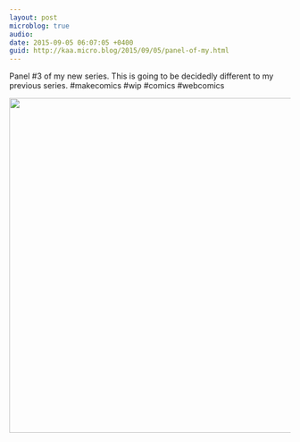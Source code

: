 ```yaml
---
layout: post
microblog: true
audio: 
date: 2015-09-05 06:07:05 +0400
guid: http://kaa.micro.blog/2015/09/05/panel-of-my.html
---
```

Panel #3 of my new series. This is going to be decidedly different to my previous series. #makecomics #wip #comics #webcomics

<img src="http://www.kaa.bz/uploads/2018/d10da3a0ad.jpg" width="600" height="600" />
